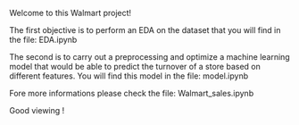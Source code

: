 Welcome to this Walmart project!

The first objective is to perform an EDA on the dataset that you will find in the file: EDA.ipynb

The second is to carry out a preprocessing and optimize a machine learning model that would be able to predict the turnover of a store based on different features. You will find this model in the file: model.ipynb

Fore more informations please check the file: Walmart_sales.ipynb

Good viewing !
